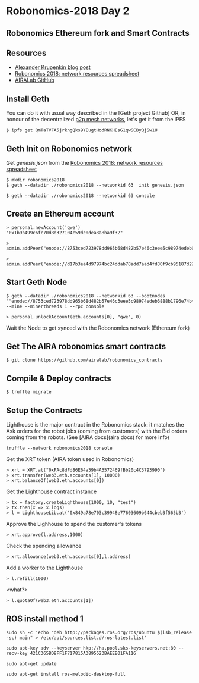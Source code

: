 # Robonomics-2018 Day 2
## Robonomics Ethereum fork and Smart Contracts
## Resources
+ [Alexander Krupenkin blog post](https://akru.me/ipns/QmWboFP8XeBtFMbNYK3Ne8Z3gKFBSR5iQzkKgeNgQz3dz4/posts/2018-08-17-ethereum-wifi-mesh.html)
+ [Robonomics 2018: network resources spreadsheet](https://docs.google.com/spreadsheets/d/1xWdj2uLybi1sFnL1DLjV0iNCtIjASi99c8QiSCXVUhY/edit?pli=1#gid=0)
+ [AIRALab GitHub](https://github.com/airalab)

## Install Geth
You can do it with usual way described in the [Geth project Github]
OR, in honour of the decentralized [p2p mesh networks](Day-1), let's get it from the IPFS
```
$ ipfs get QmTaTVFA5jrkngQks9YEugtHodRNKHEsG1qwSCByQjSw1U
```
## Geth Init on Robonomics network
Get *genesis.json* from the [Robonomics 2018: network resources spreadsheet](https://docs.google.com/spreadsheets/d/1xWdj2uLybi1sFnL1DLjV0iNCtIjASi99c8QiSCXVUhY/edit?pli=1#gid=0)
```
$ mkdir robonomics2018
$ geth --datadir ./robonomics2018 --networkid 63  init genesis.json

$ geth --datadir ./robonomics2018 --networkid 63 console
```
## Create an Ethereum account
```
> personal.newAccount('qwe')
"0x1b9b499c6fc70d8d327104c59dc0dea3a8ba9f32"

> admin.addPeer("enode://8753ced723978dd965b68d482b57e46c3eee5c98974edeb6888b1796e74b4ffe22e7aaeeb61293a25ce0d8ce148fa81178414f785cd507f3e4ea417ddad5b3c5@[fca2:d099:c448:8666:e3f1:f39e:aad0:ea07]:30303")

> admin.addPeer("enode://d17b3ea4d97974bc24ddab78add7aad4fd80f9cb95187d29efd43221fee7874b833a182575c6b6eceb6b9297680497c3a3ab8ab87a1c2b581d0d64176365cf68@[fc52:735:525b:7aa:3450:3b0b:e03f:6d1f]:30303")
```

## Start Geth Node

```
$ geth --datadir ./robonomics2018 --networkid 63 --bootnodes ""enode://8753ced723978dd965b68d482b57e46c3eee5c98974edeb6888b1796e74b4ffe22e7aaeeb61293a25ce0d8ce148fa81178414f785cd507f3e4ea417ddad5b3c5@[fca2:d099:c448:8666:e3f1:f39e:aad0:ea07]:30303,enode://d17b3ea4d97974bc24ddab78add7aad4fd80f9cb95187d29efd43221fee7874b833a182575c6b6eceb6b9297680497c3a3ab8ab87a1c2b581d0d64176365cf68@[fc52:735:525b:7aa:3450:3b0b:e03f:6d1f]:30303"" --mine --minerthreads 1 --rpc console

> personal.unlockAccount(eth.accounts[0], "qwe", 0)
```
Wait the Node to get synced with the Robonomics network (Ethereum  fork)

## Get The AIRA robonomics smart contracts
```
$ git clone https://github.com/airalab/robonomics_contracts
```

## Compile & Deploy contracts
```
$ truffle migrate
```

## Setup the Contracts
Lighthouse is the major contract in the Robonomics stack: it matches the Ask orders for the robot jobs (coming from customers) with the Bid orders coming from the robots. (See [AIRA docs](aira docs) for more info)
```
truffle --network robonomics2018 console
```
Get the XRT token (AIRA token used in Robonomics)
```
> xrt = XRT.at("0xFAc8dFd86E64a59b4A3572469fBb20c4C3793990")
> xrt.transfer(web3.eth.accounts[1], 10000)
> xrt.balanceOf(web3.eth.accounts[0])
```

Get the Lighthouse contract instance
```
> tx = factory.createLighthouse(1000, 10, "test")
> tx.then(x => x.logs)
> l = LighthouseLib.at('0x849a78e703c39948e77603609b644cbeb3f565b3')
```
Approve the Lighhouse to spend the customer's tokens
```
> xrt.approve(l.address,1000)
```
Check the spending allowance
```
> xrt.allowance(web3.eth.accounts[0],l.address)
```
Add a worker to the Lighthouse
```
> l.refill(1000)
```
<what?>
```
> l.quotaOf(web3.eth.accounts[1])
```
## ROS install method 1
```
sudo sh -c 'echo "deb http://packages.ros.org/ros/ubuntu $(lsb_release -sc) main" > /etc/apt/sources.list.d/ros-latest.list'

sudo apt-key adv --keyserver hkp://ha.pool.sks-keyservers.net:80 --recv-key 421C365BD9FF1F717815A3895523BAEEB01FA116

sudo apt-get update

sudo apt-get install ros-melodic-desktop-full
```
